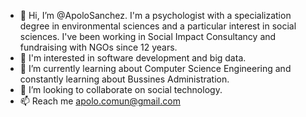 - 👋 Hi, I’m @ApoloSanchez. I'm a psychologist with a specialization degree in environmental sciences and a particular interest in social sciences. I've been working in Social Impact Consultancy and fundraising with NGOs since 12 years.
- 👀 I'm interested in software development and big data.
- 🌱 I’m currently learning about Computer Science Engineering and constantly learning about Bussines Administration.
- 💞️ I’m looking to collaborate on social technology.
- 📫 Reach me apolo.comun@gmail.com

<!---
ApoloSanchez/ApoloSanchez is a ✨ special ✨ repository because its `README.md` (this file) appears on your GitHub profile.
You can click the Preview link to take a look at your changes.
--->
